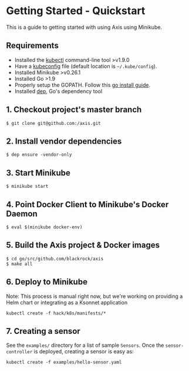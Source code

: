 # Getting Started - Quickstart
This is a guide to getting started with using Axis using Minikube.

## Requirements
* Installed the [kubectl](https://kubernetes.io/docs/tasks/tools/install-kubectl/) command-line tool >v1.9.0
* Have a [kubeconfig](https://kubernetes.io/docs/tasks/access-application-cluster/configure-access-multiple-clusters/) file (default location is `~/.kube/config`).
* Installed Minikube >v0.26.1
* Installed Go >1.9
* Properly setup the GOPATH. Follow this [go install guide](https://golang.org/doc/install).
* Installed [dep](https://golang.github.io/dep/docs/installation.html), Go's dependency tool

## 1. Checkout project's master branch
```
$ git clone git@github.com:/axis.git
```

## 2. Install vendor dependencies
```
$ dep ensure -vendor-only
```

## 3. Start Minikube
```
$ minikube start
```

## 4. Point Docker Client to Minikube's Docker Daemon
```
$ eval $(minikube docker-env)
```

## 5. Build the Axis project & Docker images
```
$ cd go/src/github.com/blackrock/axis
$ make all
```

## 6. Deploy to Minikube
Note: This process is manual right now, but we're working on providing a Helm chart or integrating as a Ksonnet application
```
kubectl create -f hack/k8s/manifests/*
```

## 7. Creating a sensor
See the `examples/` directory for a list of sample `Sensors`. Once the `sensor-controller` is deployed, creating a sensor is easy as:
```
kubectl create -f examples/hello-sensor.yaml
```
